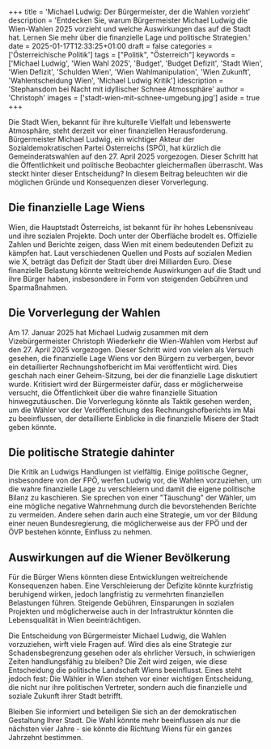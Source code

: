 +++
title = 'Michael Ludwig: Der Bürgermeister, der die Wahlen vorzieht'
description = 'Entdecken Sie, warum Bürgermeister Michael Ludwig die Wien-Wahlen 2025 vorzieht und welche Auswirkungen das auf die Stadt hat. Lernen Sie mehr über die finanzielle Lage und politische Strategien.'
date = 2025-01-17T12:33:25+01:00
draft = false
categories = ['Österreichische Politik']
tags = ["Politik", "Österreich"]
keywords = ['Michael Ludwig', 'Wien Wahl 2025', 'Budget', 'Budget Defizit', 'Stadt Wien', 'Wien Defizit', 'Schulden Wien', 'Wien Wahlmanipulation', 'Wien Zukunft', 'Wahlentscheidung Wien', 'Michael Ludwig Kritik']
idescription = 'Stephansdom bei Nacht mit idyllischer Schnee Atmossphäre'
author = 'Christoph'
images = ['stadt-wien-mit-schnee-umgebung.jpg']
aside = true
+++

Die Stadt Wien, bekannt für ihre kulturelle Vielfalt und lebenswerte Atmosphäre, steht derzeit vor einer finanziellen Herausforderung. Bürgermeister Michael Ludwig, ein wichtiger Akteur der Sozialdemokratischen Partei Österreichs (SPÖ), hat kürzlich die Gemeinderatswahlen auf den 27. April 2025 vorgezogen. Dieser Schritt hat die Öffentlichkeit und politische Beobachter gleichermaßen überrascht. Was steckt hinter dieser Entscheidung? In diesem Beitrag beleuchten wir die möglichen Gründe und Konsequenzen dieser Vorverlegung.

## Die finanzielle Lage Wiens

Wien, die Hauptstadt Österreichs, ist bekannt für ihr hohes Lebensniveau und ihre sozialen Projekte. Doch unter der Oberfläche brodelt es. Offizielle Zahlen und Berichte zeigen, dass Wien mit einem bedeutenden Defizit zu kämpfen hat. Laut verschiedenen Quellen und Posts auf sozialen Medien wie X, beträgt das Defizit der Stadt über drei Milliarden Euro. Diese finanzielle Belastung könnte weitreichende Auswirkungen auf die Stadt und ihre Bürger haben, insbesondere in Form von steigenden Gebühren und Sparmaßnahmen.

## Die Vorverlegung der Wahlen

Am 17. Januar 2025 hat Michael Ludwig zusammen mit dem Vizebürgermeister Christoph Wiederkehr die Wien-Wahlen vom Herbst auf den 27. April 2025 vorgezogen. Dieser Schritt wird von vielen als Versuch gesehen, die finanzielle Lage Wiens vor den Bürgern zu verbergen, bevor ein detaillierter Rechnungshofbericht im Mai veröffentlicht wird. Dies geschah nach einer Geheim-Sitzung, bei der die finanzielle Lage diskutiert wurde. Kritisiert wird der Bürgermeister dafür, dass er möglicherweise versucht, die Öffentlichkeit über die wahre finanzielle Situation hinwegzutäuschen. Die Vorverlegung könnte als Taktik gesehen werden, um die Wähler vor der Veröffentlichung des Rechnungshofberichts im Mai zu beeinflussen, der detaillierte Einblicke in die finanzielle Misere der Stadt geben könnte.



## Die politische Strategie dahinter

Die Kritik an Ludwigs Handlungen ist vielfältig. Einige politische Gegner, insbesondere von der FPÖ, werfen Ludwig vor, die Wahlen vorzuziehen, um die wahre finanzielle Lage zu verschleiern und damit die eigene politische Bilanz zu kaschieren. Sie sprechen von einer "Täuschung" der Wähler, um eine mögliche negative Wahrnehmung durch die bevorstehenden Berichte zu vermeiden. Andere sehen darin auch eine Strategie, um vor der Bildung einer neuen Bundesregierung, die möglicherweise aus der FPÖ und der ÖVP bestehen könnte, Einfluss zu nehmen.

## Auswirkungen auf die Wiener Bevölkerung

Für die Bürger Wiens könnten diese Entwicklungen weitreichende Konsequenzen haben. Eine Verschleierung der Defizite könnte kurzfristig beruhigend wirken, jedoch langfristig zu vermehrten finanziellen Belastungen führen. Steigende Gebühren, Einsparungen in sozialen Projekten und möglicherweise auch in der Infrastruktur könnten die Lebensqualität in Wien beeinträchtigen. 


Die Entscheidung von Bürgermeister Michael Ludwig, die Wahlen vorzuziehen, wirft viele Fragen auf. Wird dies als eine Strategie zur Schadensbegrenzung gesehen oder als ehrlicher Versuch, in schwierigen Zeiten handlungsfähig zu bleiben? Die Zeit wird zeigen, wie diese Entscheidung die politische Landschaft Wiens beeinflusst. Eines steht jedoch fest: Die Wähler in Wien stehen vor einer wichtigen Entscheidung, die nicht nur ihre politischen Vertreter, sondern auch die finanzielle und soziale Zukunft ihrer Stadt betrifft.

Bleiben Sie informiert und beteiligen Sie sich an der demokratischen Gestaltung Ihrer Stadt. Die Wahl könnte mehr beeinflussen als nur die nächsten vier Jahre - sie könnte die Richtung Wiens für ein ganzes Jahrzehnt bestimmen.